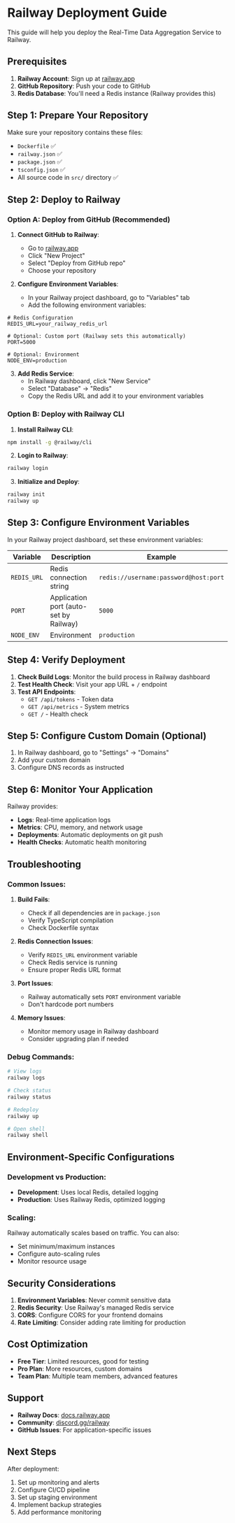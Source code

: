 # Railway Deployment Guide

This guide will help you deploy the Real-Time Data Aggregation Service to Railway.

## Prerequisites

1. **Railway Account**: Sign up at [railway.app](https://railway.app)
2. **GitHub Repository**: Push your code to GitHub
3. **Redis Database**: You'll need a Redis instance (Railway provides this)

## Step 1: Prepare Your Repository

Make sure your repository contains these files:
- `Dockerfile` ✅
- `railway.json` ✅
- `package.json` ✅
- `tsconfig.json` ✅
- All source code in `src/` directory ✅

## Step 2: Deploy to Railway

### Option A: Deploy from GitHub (Recommended)

1. **Connect GitHub to Railway**:
   - Go to [railway.app](https://railway.app)
   - Click "New Project"
   - Select "Deploy from GitHub repo"
   - Choose your repository

2. **Configure Environment Variables**:
   - In your Railway project dashboard, go to "Variables" tab
   - Add the following environment variables:

```env
# Redis Configuration
REDIS_URL=your_railway_redis_url

# Optional: Custom port (Railway sets this automatically)
PORT=5000

# Optional: Environment
NODE_ENV=production
```

3. **Add Redis Service**:
   - In Railway dashboard, click "New Service"
   - Select "Database" → "Redis"
   - Copy the Redis URL and add it to your environment variables

### Option B: Deploy with Railway CLI

1. **Install Railway CLI**:
```bash
npm install -g @railway/cli
```

2. **Login to Railway**:
```bash
railway login
```

3. **Initialize and Deploy**:
```bash
railway init
railway up
```

## Step 3: Configure Environment Variables

In your Railway project dashboard, set these environment variables:

| Variable | Description | Example |
|----------|-------------|---------|
| `REDIS_URL` | Redis connection string | `redis://username:password@host:port` |
| `PORT` | Application port (auto-set by Railway) | `5000` |
| `NODE_ENV` | Environment | `production` |

## Step 4: Verify Deployment

1. **Check Build Logs**: Monitor the build process in Railway dashboard
2. **Test Health Check**: Visit your app URL + `/` endpoint
3. **Test API Endpoints**:
   - `GET /api/tokens` - Token data
   - `GET /api/metrics` - System metrics
   - `GET /` - Health check

## Step 5: Configure Custom Domain (Optional)

1. In Railway dashboard, go to "Settings" → "Domains"
2. Add your custom domain
3. Configure DNS records as instructed

## Step 6: Monitor Your Application

Railway provides:
- **Logs**: Real-time application logs
- **Metrics**: CPU, memory, and network usage
- **Deployments**: Automatic deployments on git push
- **Health Checks**: Automatic health monitoring

## Troubleshooting

### Common Issues:

1. **Build Fails**:
   - Check if all dependencies are in `package.json`
   - Verify TypeScript compilation
   - Check Dockerfile syntax

2. **Redis Connection Issues**:
   - Verify `REDIS_URL` environment variable
   - Check Redis service is running
   - Ensure proper Redis URL format

3. **Port Issues**:
   - Railway automatically sets `PORT` environment variable
   - Don't hardcode port numbers

4. **Memory Issues**:
   - Monitor memory usage in Railway dashboard
   - Consider upgrading plan if needed

### Debug Commands:

```bash
# View logs
railway logs

# Check status
railway status

# Redeploy
railway up

# Open shell
railway shell
```

## Environment-Specific Configurations

### Development vs Production:

- **Development**: Uses local Redis, detailed logging
- **Production**: Uses Railway Redis, optimized logging

### Scaling:

Railway automatically scales based on traffic. You can also:
- Set minimum/maximum instances
- Configure auto-scaling rules
- Monitor resource usage

## Security Considerations

1. **Environment Variables**: Never commit sensitive data
2. **Redis Security**: Use Railway's managed Redis service
3. **CORS**: Configure CORS for your frontend domains
4. **Rate Limiting**: Consider adding rate limiting for production

## Cost Optimization

- **Free Tier**: Limited resources, good for testing
- **Pro Plan**: More resources, custom domains
- **Team Plan**: Multiple team members, advanced features

## Support

- **Railway Docs**: [docs.railway.app](https://docs.railway.app)
- **Community**: [discord.gg/railway](https://discord.gg/railway)
- **GitHub Issues**: For application-specific issues

## Next Steps

After deployment:
1. Set up monitoring and alerts
2. Configure CI/CD pipeline
3. Set up staging environment
4. Implement backup strategies
5. Add performance monitoring 